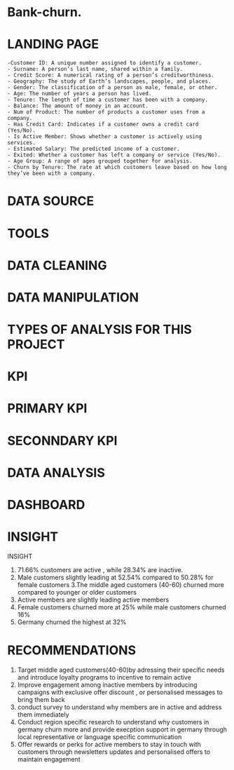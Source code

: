 # Bank-churn.
# LANDING PAGE
    -Customer ID: A unique number assigned to identify a customer.
    - Surname: A person’s last name, shared within a family.
    - Credit Score: A numerical rating of a person’s creditworthiness.
    - Geography: The study of Earth’s landscapes, people, and places.
    - Gender: The classification of a person as male, female, or other.
    - Age: The number of years a person has lived.
    - Tenure: The length of time a customer has been with a company.
    - Balance: The amount of money in an account.
    - Num of Product: The number of products a customer uses from a company.
    - Has Credit Card: Indicates if a customer owns a credit card (Yes/No).
    - Is Active Member: Shows whether a customer is actively using services.
    - Estimated Salary: The predicted income of a customer.
    - Exited: Whether a customer has left a company or service (Yes/No).
    - Age Group: A range of ages grouped together for analysis.
    - Churn by Tenure: The rate at which customers leave based on how long they’ve been with a company.
 # DATA SOURCE
 # TOOLS
 # DATA CLEANING
 # DATA MANIPULATION
 # TYPES OF ANALYSIS FOR THIS PROJECT 
 # KPI
 # PRIMARY KPI
 # SECONNDARY KPI
 # DATA ANALYSIS
 # DASHBOARD
 
# INSIGHT
INSIGHT
1. 71.66% customers are active , while 28.34% are inactive.
2. Male customers slightly leading at 52.54% compared to 50.28% for female customers
3.The middle aged customers (40-60) churned more compared to younger or older customers
4. Active members are slightly leading active members 
5. Female customers churned more at 25% while male customers churned 16%
6. Germany churned the highest at 32%

# RECOMMENDATIONS
1. Target middle aged customers(40-60)by adressing their specific needs and introduce loyalty programs to incentive to remain active
2. Improve engagement among inactive members by introducing campaigns with exclusive offer discount , or personalised messages to bring them back
3. conduct survey to understand why members are in active and address them immediately
4. Conduct region specific research to understand why customers in germany churn more and provide execption support in germany through local representative or 
language specific communication
5. Offer rewards or perks for active members to stay in touch with customers through newsletters updates and personalised offers to maintain engagement
